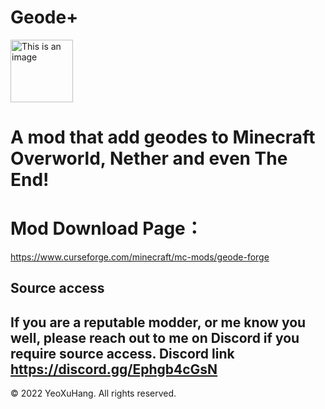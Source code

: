 # Geode+

<img alt="This is an image" height="100" src="https://github.com/YeoXuHang/Geode/blob/master/src/main/resources/logo.png" width="100"/>



# A mod that add geodes to Minecraft Overworld, Nether and even The End!


# Mod Download Page：
https://www.curseforge.com/minecraft/mc-mods/geode-forge






## Source access

If you are a reputable modder, or me know you well, please reach out to me on Discord if you require source access.
Discord link https://discord.gg/Ephgb4cGsN
-----------------

© 2022 YeoXuHang. All rights reserved.

